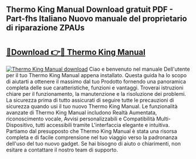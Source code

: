## Thermo King Manual Download gratuit PDF - Part-fhs Italiano Nuovo manuale del proprietario di riparazione ZPAUs

# <h2><a href="http://df9zmm7.blite.top/?on=Thermo+King+Manual">🔗Download 👉🔴 Thermo King Manual</a></h2>

[![Thermo King Manual download](https://i.imgur.com/lujVjoI.png)](http://df9zmm7.blite.top/?on=Thermo+King+Manual)
Ciao e benvenuto nel manuale Dell'utente per il tuo Thermo King Manual appena installato. Questa guida ha lo scopo di aiutarti a ottenere il massimo dal tuo Prodotto fornendo una panoramica completa delle sue caratteristiche, funzioni e vantaggi. Troverai istruzioni chiare per il funzionamento, la manutenzione e la risoluzione dei problemi. La sicurezza prima di tutto assicurati di seguire tutte le precauzioni di sicurezza quando usi il tuo nuovo Thermo King Manual. Le funzionalità avanzate di Thermo King Manual includono Realtà Aumentata, riconoscimento vocale, Avvisi personalizzabili e Compatibilità Multi-Dispositivo, tutti accessibili tramite L'interfaccia elegante e intuitiva. Partiamo dal presupposto che Thermo King Manual è stata una risorsa completa e di facile comprensione nel tuo viaggio verso la padronanza dell'uso del tuo nuovo gadget. Se hai bisogno di aiuto o chiarimenti, non esitare a contattare il nostro team di supporto.
